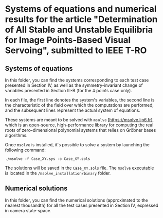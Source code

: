 # Systems of equations and numerical results for the article "Determination of All Stable and Unstable Equilibria for Image Points-Based Visual Servoing", submitted to IEEE T-RO

## Systems of equations

In this folder, you can find the systems corresponding to each test case presented in Section IV, as well as the symmetry-invariant change of variables presented in Section III-B (for the 4 points case only).

In each file, the first line denotes the system's variables, the second line is the characteristic of the field over which the computations are performed, and the subsequent lines represent the actual system of equations.

These systems are meant to be solved with `msolve` [https://msolve.lip6.fr], which is an open-source, high-performance library for computing the real roots of zero-dimensional polynomial systems that relies on Gröbner bases algorithms.

Once `msolve` is installed, it's possible to solve a system by launching the following command:
```console
./msolve -f Case_XY.sys -o Case_XY.sols
```
The solutions will be saved in the `Case_XY.sols` file. The `msolve` executable is located in the `/msolve_installation/binary` folder.

## Numerical solutions

In this folder, you can find the numerical solutions (approximated to the nearest thousandth) for all the test cases presented in Section IV, expressed in camera state-space.
